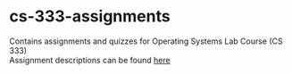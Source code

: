 # cs-333-assignments
Contains assignments and quizzes for Operating Systems Lab Course (CS 333)  
Assignment descriptions can be found [here](https://www.cse.iitb.ac.in/~puru/courses/autumn18/labs.html)
